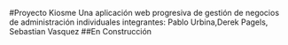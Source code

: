 #Proyecto Kiosme
Una aplicación web progresiva de gestión de negocios de administración individuales
integrantes: Pablo Urbina,Derek Pagels, Sebastian Vasquez
##En Construcción
